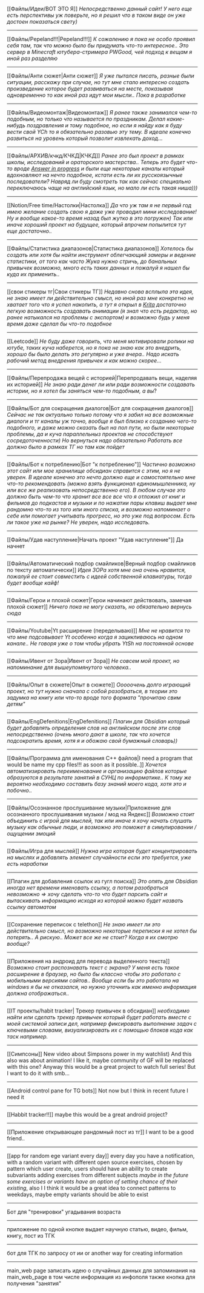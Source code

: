 [[Файлы/Идеи/ВОТ ЭТО Я]]
*Непосредственно данный сайт! У него еще есть перспективы уж поверьте, но я решил что в таком виде он уже достоен показаться свету)*

---
[[Файлы/Pepeland!!!|Pepeland!!!]]
*К сожалению я пока не особо проявил себя там, так что можно было бы придумать что-то интересное.. Это сервер в Minecraft ютубера-стримера PWGood, чей подход к вещам я иной раз разделяю*

---
[[Файлы/Анти сюжет|Анти сюжет]]
*Я уже пытался писать, разные были ситуации, расскажу при случае, но тут мне стало интересно создать произведение которое будет развиваться на месте, показывая одновременно то как иной раз идут мои мысли.. Пока в разработке*

---
[[Файлы/Видеомонтаж|Видеомонтаж]]
*Я ранее также занимался чем-то подобным, но только что называется по праздникам. Делал какие-нибудь поздравления и тому подобное, но если я найду как я буду вести свой YCh то я обязательно разовью эту тему. В идеале конечно развиться на уровень который позволит извлекать доход...*

---
[[Файлы/АРХИВ/кчкд/КЧКД|КЧКД]]
*Ранее это был проект в рамках школы, исследований и ораторского мастерства.. Теперь это будет что-то вроде [Answer in progress](https://www.youtube.com/@answerinprogress) и были еще некоторые каналы который вдохновляют на нечто подобное, кстати есть ли их русскоязычные последователи? Навряд ли буду смотреть так как сейчас специально переключаюсь чаще на английский язык, но мало ли есть такая ниша)))*

---
[[Notion/Free time/Настолки|Настолка]]
*Да что уж там я не первый год имею желание создать свою я даже уже проводил мини исследование! Ну и вообще какое-то время назад был жутко в это погружен) Так или иначе хороший проект на будущее, который впрочем попылится тут еще достаточно..*

---
[[Файлы/Статистика диапазонов|Статистика диапазонов]]
*Хотелось бы создать или хотя бы найти инструмент облегчающий замеры и ведение статистики, от того как часто Жука нужно стричь, до банальных привычек возможно, много есть таких данных и пожалуй я нашел бы куда их применить..*

---
[[свои стикеры тг|Свои стикеры ТГ]]
*Недавно снова всплыла эта идея, не знаю имеет ли действительно смысл, но иной раз мне конкретно не хватает того что я успел накопить, а тут я открыл в [Krita](https://krita.org/en/) достаточно легкую возможность создавать анимации (я знал что есть редактор, но ранее натыкался на проблемы с экспортом) и возможно будь у меня время даже сделал бы что-то подобное*

---
[[Leetcode]]
*Не буду даже говорить, что меня мотивировали ролики на ютубе, таких куча наберется, но я пока не знаю как это внедрить, хорошо бы было делать это регулярно и уже вчера.. Надо искать рабочий метод внедрения привычек и как можно скорее...*

---
[[Файлы/Перепродажа вещей с историей|Перепродавать вещи, наделяя их историей]]
*Не знаю ради денег ли или ради возможности создавать истории, но я хотел бы заняться чем-то подобным, а вы*?

---
[[Файлы/Бот для сокращения диалогов|Бот для сокращения диалогов]]
*Сейчас не так актуально только потому что я забил на все возможные диалоги и тг каналы уж точно, вообще я был близко к созданию чего-то подобного, и даже можно сказать был на пол пути, но были некоторые проблемы, да и куча параллельныз проектов не способствуют сосредоточенности) Но вернуться надо обязательно*
*Работать все должно было в рамках ТГ но там как пойдет*

---
[[Файлы/Бот к потреблению|Бот "к потреблению"]]
*Частично возможно этот сайт или мое хранилище обсидиан справится с этим, но я не уверен. В идеале конечно это нечто должно еще и самостоятельно мне что-то рекомендовать (можно взять функционал единомышленника, ну или все же реализовать непосредственно его). В любом случае это должно быть чем-то что хранит все все все что я отложил от книг и фильмов до подкастов и музыки и по нажатии пары клавиш выдает мне рандомно что-то из того или иного списка, и возможно напоминает о себе или помогает учитывать прогресс, но это уже под вопросом. Есть ли такое уже на рынке? Не уверен, надо исследовать.*

---
[[Файлы/Удав наступление|Начать проект "Удав наступление"]]
Да начнет 

---
[[Файлы/Автоматический подбор смайликов|Верный подбор смайликов по тексту автоматически]]
*Идея ЗОРа хотя мне она очень нравится, пожалуй ее стоит совместить с идеей собственной клавиатуры, тогда будет вообще кайф!*

---
[[Файлы/Герои и плохой сюжет|Герои начинают действовать, замечая плохой сюжет]]
*Ничего пока не могу сказать, но обязательно вернусь сюда*

---
[[Файлы/Youtube|Yt расширение (переделываю)]]
*Мне не нравится то что мне подсовывает Yt особенно когда я зацикливаюсь на одном канале.. Не говоря уже о том чтобы убрать YtSh на постоянной основе*

---
[[Файлы/Ивент от Зора|Ивент от Зора]]
*Не совсем мой проект, но напоминание для вышеупомянутого человека..*

---
[[Файлы/Опыт в сюжете|Опыт в сюжете]]
*Ооооочень долго играющий проект, но тут нужно сначала с собой разобраться, в теории это задумка на книгу или что-то вроде того формата "прочитаю свим детям"*

---
[[Файлы/EngDefenitions|EngDefenitions]]
*Плагин для Obsidian который будет добавлять определения слов на английском после эти слов непосредственно (очень много дают в школе, так что хочется подсократить время, хотя я и обожаю свой бумажный словарь))*

---
[[Файлы/Программа для именования C++ файлов|I need a program that would be name my cpp files!!! as soon as it possible..]]
*Хочется автоматизировать переименование и организацию файлов которые образуются в результате занятий в СУНЦ по информатике.. К тому же вероятно необходимо составить базу знаний моего кода, хотя это и побочно..*

---
[[Файлы/Осознанное прослушивание музыки|Приложение для осознанного прослушивания музыки / мод на Яндекс]]
*Возможно стоит объединить с игрой для мыслей, так или иначе я хочу начать слушать музыку как обычные люди, и возможно это поможет в симулировании / ощущении эмоций*

---
[[Файлы/Игра для мыслей]]
*Нужна игра которая будет концентрировать на мыслях и добавлять элемент случайности если это требуется, уже есть наработки*

---
[[Плагин для добавления ссылок из гугл поиска]]
*Это опять для Obsidian иногда нет времени именовать ссылку, а потом разобраться невозможно => хочу сделать что-то что будет парсить сайт и вытаскивать информацию  исходя из которой можно будет назвать ссылку автоматом*

---
[[Сохранение переписок с telethon]]
*Не знаю имеет ли это действительно смысл, но возможно некоторые переписки я не хотел бы потерять.. А рискую.. Может все же не стоит? Когда я их смотрю вообще?*

---
[[Приложения на андроид для перевода выделенного текста]]
*Возможно стоит распознавать текст с экрана? У меня есть такое расширение в браузер, но было бы классно чтобы это работало с мобильными версиями сайтов.. Вообще если бы это работало на windows я бы не отказался, но нужно уточнить как именно информация должна отображаться..*

---
[[IT проекты/habit tracker| Трекер привычек в обсидиан]]
*необходимо найти или сделать трекер привычек который будет работать вместе с моей системой записи дел, например фиксировать выполнение задач с ключевыми словами, визуализировать их с помощью блоков кода как таск например.*

---
[[Симпсоны]]
New video about Simpsons power in my watchlist) And this also was about animation! I like it, maybe community of GF will be replaced with this one? Anyway this would be a great project to watch full series! But I want to do it with smb...

---
[[Android control pane for TG bots]]
Not now but I think in recent future I need it

---
[[Habbit tracker!!]]
maybe this would be a great android project?

---
[[Приложение открывающее рандомный пост из тг]]
I want to be a good friend..

---
[[app for random ege variant every day]]
every day you have a notification, with a random variant with different open source exercises, chosen by pattern which user create, users should have an ability to create subvariants adding exercises from different subjects *maybe in the future some exercises or variants have an option of setting chance of their existing*, also I I think it would be a great idea to connect patterns to weekdays, maybe empty variants should be able to exist

---
Бот для "тренировки" угадывания возраста

---
приложение по одной кнопке выдает научную статью, видео, фильм, книгу, пост из ТГК 

---
бот для ТГК по запросу от ии
or another way for creating information 

---
main_web page
записать идею о случайных данных для запоминания на main_web_page в том числе
информация из инфополя также
кнопка для получения "занятия"
